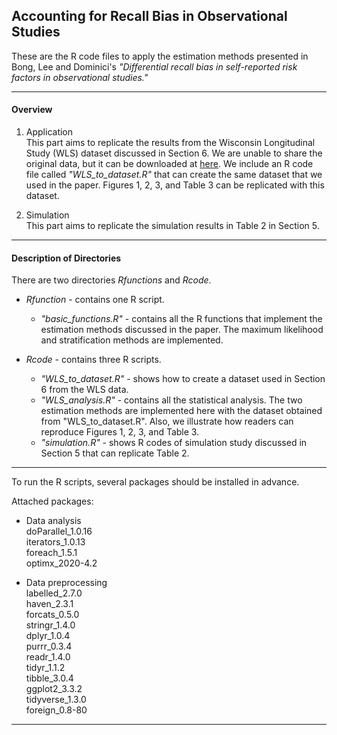 Accounting for Recall Bias in Observational Studies
---
These are the R code files to apply the estimation methods presented in Bong, Lee and Dominici's *"Differential recall bias in self-reported risk factors in observational studies."*

---
#### Overview 

1. Application\
This part aims to replicate the results from the Wisconsin Longitudinal Study (WLS) dataset discussed in Section 6. We are unable to share the original data, but it can be downloaded at [here](https://www.ssc.wisc.edu/wlsresearch/data/downloads/). We include an R code file called *"WLS_to_dataset.R"* that can create the same dataset that we used in the paper. Figures 1, 2, 3, and Table 3 can be replicated with this dataset. 

2. Simulation\
This part aims to replicate the simulation results in Table 2 in Section 5.

---
#### Description of Directories

There are two directories *Rfunctions* and *Rcode*.

* *Rfunction* - contains one R script.
  * *"basic_functions.R"* - contains all the R functions that implement the estimation methods discussed in the paper. The maximum likelihood and stratification methods are implemented.

* *Rcode* - contains three R scripts.
  * *"WLS_to_dataset.R"* - shows how to create a dataset used in Section 6 from the WLS data.
  *	*"WLS_analysis.R"* - contains all the statistical analysis. The two estimation methods are implemented here with the dataset obtained from "WLS_to_dataset.R". Also, we illustrate how readers can reproduce Figures 1, 2, 3, and Table 3.
  *	*"simulation.R"* - shows R codes of simulation study discussed in Section 5 that can replicate Table 2.

---
To run the R scripts, several packages should be installed in advance. 

Attached packages:
* Data analysis\
doParallel_1.0.16\
iterators_1.0.13\
foreach_1.5.1\
optimx_2020-4.2

* Data preprocessing\
labelled_2.7.0\
haven_2.3.1\
forcats_0.5.0\
stringr_1.4.0\
dplyr_1.0.4\
purrr_0.3.4\
readr_1.4.0\
tidyr_1.1.2\
tibble_3.0.4\
ggplot2_3.3.2\
tidyverse_1.3.0\
foreign_0.8-80
---
